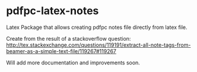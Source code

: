 pdfpc-latex-notes
=================

Latex Package that allows creating pdfpc notes file directly from latex file.

Create from the result of a stackoverflow question:
http://tex.stackexchange.com/questions/119191/extract-all-note-tags-from-beamer-as-a-simple-text-file/119267#119267

Will add more documentation and improvements soon.
